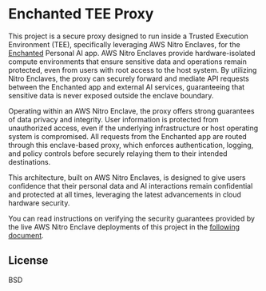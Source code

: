 # Enchanted TEE Proxy

This project is a secure proxy designed to run inside a Trusted Execution Environment (TEE), specifically leveraging AWS Nitro Enclaves, for the [Enchanted](https://github.com/eternisai/enchanted-twin) Personal AI app. AWS Nitro Enclaves provide hardware-isolated compute environments that ensure sensitive data and operations remain protected, even from users with root access to the host system. By utilizing Nitro Enclaves, the proxy can securely forward and mediate API requests between the Enchanted app and external AI services, guaranteeing that sensitive data is never exposed outside the enclave boundary.

Operating within an AWS Nitro Enclave, the proxy offers strong guarantees of data privacy and integrity. User information is protected from unauthorized access, even if the underlying infrastructure or host operating system is compromised. All requests from the Enchanted app are routed through this enclave-based proxy, which enforces authentication, logging, and policy controls before securely relaying them to their intended destinations.

This architecture, built on AWS Nitro Enclaves, is designed to give users confidence that their personal data and AI interactions remain confidential and protected at all times, leveraging the latest advancements in cloud hardware security.

You can read instructions on verifying the security guarantees provided by the live AWS Nitro Enclave deployments of this project in the [following document](docs/attestation.md).

## License

BSD

